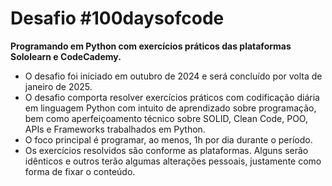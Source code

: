 # Desafio #100daysofcode
<b> Programando em Python com exercícios práticos das plataformas Sololearn e CodeCademy. </b>
<br>
- O desafio foi iniciado em outubro de 2024 e será concluído por volta de janeiro de 2025.
- O desafio comporta resolver exercícios práticos com codificação diária em linguagem Python com intuito de aprendizado sobre programação, bem como aperfeiçoamento técnico sobre SOLID, Clean Code, POO, APIs e Frameworks trabalhados em Python.
- O foco principal é programar, ao menos, 1h por dia durante o período.
- Os exercícios resolvidos são conforme as plataformas. Alguns serão idênticos e outros terão algumas alterações pessoais, justamente como forma de fixar o conteúdo.
